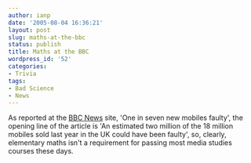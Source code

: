 ```yaml
---
author: ianp
date: '2005-08-04 16:36:21'
layout: post
slug: maths-at-the-bbc
status: publish
title: Maths at the BBC
wordpress_id: '52'
categories:
- Trivia
tags:
- Bad Science
- News
---
```


As reported at the [BBC
News](http://news.bbc.co.uk/1/hi/technology/4745205.stm) site, 'One in
seven new mobiles faulty', the opening line of the article is 'An
estimated two million of the 18 million mobiles sold last year in the UK
could have been faulty', so, clearly, elementary maths isn't a
requirement for passing most media studies courses these days.
